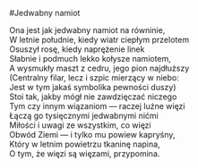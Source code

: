 #Jedwabny namiot

Ona jest jak jedwabny namiot na równinie,  
W letnie południe, kiedy wiatr ciepłym przelotem  
Osuszył rosę, kiedy naprężenie linek  
Słabnie i podmuch lekko kołysze namiotem,  
A wysmukły maszt z cedru, jego pion najdłuższy  
(Centralny filar, lecz i szpic mierzący w niebo:  
Jest w tym jakaś symbolika pewności duszy)  
Stoi tak, jakby mógł nie zawdzięczać niczego  
Tym czy innym wiązaniom — raczej luźne więzi  
Łączą go tysięcznymi jedwabnymi nićmi  
Miłości i uwagi ze wszystkim, co więzi  
Obwód Ziemi — i tylko mu powiew kapryśny,  
Który w letnim powietrzu tkaninę napina,  
O tym, że więzi są więzami, przypomina.  
